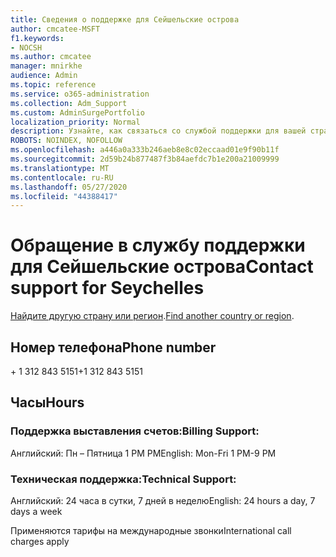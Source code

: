 ```yaml
---
title: Сведения о поддержке для Сейшельские острова
author: cmcatee-MSFT
f1.keywords:
- NOCSH
ms.author: cmcatee
manager: mnirkhe
audience: Admin
ms.topic: reference
ms.service: o365-administration
ms.collection: Adm_Support
ms.custom: AdminSurgePortfolio
localization_priority: Normal
description: Узнайте, как связаться со службой поддержки для вашей страны или региона.
ROBOTS: NOINDEX, NOFOLLOW
ms.openlocfilehash: a446a0a333b246aeb8e8c02eccaad01e9f90b11f
ms.sourcegitcommit: 2d59b24b877487f3b84aefdc7b1e200a21009999
ms.translationtype: MT
ms.contentlocale: ru-RU
ms.lasthandoff: 05/27/2020
ms.locfileid: "44388417"
---
```

# <a name="contact-support-for-seychelles"></a><span data-ttu-id="5a0a5-103">Обращение в службу поддержки для Сейшельские острова</span><span class="sxs-lookup"><span data-stu-id="5a0a5-103">Contact support for Seychelles</span></span>

<span data-ttu-id="5a0a5-104">[Найдите другую страну или регион](../contact-support-for-business-products.md).</span><span class="sxs-lookup"><span data-stu-id="5a0a5-104">[Find another country or region](../contact-support-for-business-products.md).</span></span>

## <a name="phone-number"></a><span data-ttu-id="5a0a5-105">Номер телефона</span><span class="sxs-lookup"><span data-stu-id="5a0a5-105">Phone number</span></span>
<span data-ttu-id="5a0a5-106">+ 1 312 843 5151</span><span class="sxs-lookup"><span data-stu-id="5a0a5-106">+1 312 843 5151</span></span>

## <a name="hours"></a><span data-ttu-id="5a0a5-107">Часы</span><span class="sxs-lookup"><span data-stu-id="5a0a5-107">Hours</span></span>
### <a name="billing-support"></a><span data-ttu-id="5a0a5-108">Поддержка выставления счетов:</span><span class="sxs-lookup"><span data-stu-id="5a0a5-108">Billing Support:</span></span>

<span data-ttu-id="5a0a5-109">Английский: Пн – Пятница 1 PM PM</span><span class="sxs-lookup"><span data-stu-id="5a0a5-109">English: Mon-Fri 1 PM-9 PM</span></span>

### <a name="technical-support"></a><span data-ttu-id="5a0a5-110">Техническая поддержка:</span><span class="sxs-lookup"><span data-stu-id="5a0a5-110">Technical Support:</span></span>

<span data-ttu-id="5a0a5-111">Английский: 24 часа в сутки, 7 дней в неделю</span><span class="sxs-lookup"><span data-stu-id="5a0a5-111">English: 24 hours a day, 7 days a week</span></span>

<span data-ttu-id="5a0a5-112">Применяются тарифы на международные звонки</span><span class="sxs-lookup"><span data-stu-id="5a0a5-112">International call charges apply</span></span>
